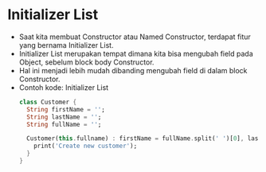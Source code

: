 # Initializer List
* Saat kita membuat Constructor atau Named Constructor, terdapat fitur yang bernama Initializer List.
* Initializer List merupakan tempat dimana kita bisa mengubah field pada Object, sebelum block body Constructor.
* Hal ini menjadi lebih mudah dibanding mengubah field di dalam block Constructor.
* Contoh kode: Initializer List
  ```dart
  class Customer {
    String firstName = '';
    String lastName = '';
    String fullName = '';

    Customer(this.fullname) : firstName = fullName.split(' ')[0], lastName = fullName.split(' ')[1] {
      print('Create new customer');
    }
  }
  ```